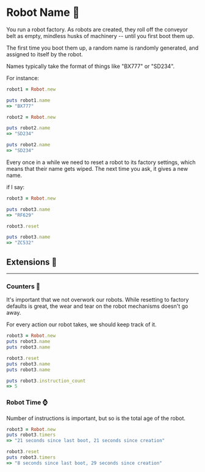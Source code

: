 # Robot Name 🤖

You run a robot factory. As robots are created, they roll off the conveyor belt as empty, mindless husks of machinery -- until you first boot them up.

The first time you boot them up, a random name is randomly generated, and assigned to itself by the robot.

Names typically take the format of things like "BX777" or "SD234".

For instance:

```ruby
robot1 = Robot.new

puts robot1.name
=> "BX777"

robot2 = Robot.new

puts robot2.name
=> "SD234"

puts robot2.name
=> "SD234"
```

Every once in a while we need to reset a robot to its factory settings, which means that their name gets wiped.
The next time you ask, it gives a new name.

if I say:

```ruby
robot3 = Robot.new

puts robot3.name
=> "RF629"

robot3.reset

puts robot3.name
=> "ZC532"
```

## Extensions 🧯
____
### Counters 🔢

It's important that we not overwork our robots.
While resetting to factory defaults is great, the wear and tear on the robot mechanisms doesn't go away.

For every action our robot takes, we should keep track of it.

```ruby
robot3 = Robot.new
puts robot3.name
puts robot3.name

robot3.reset
puts robot3.name
puts robot3.name

puts robot3.instruction_count
=> 5
```

### Robot Time ⌚️

Number of instructions is important, but so is the total age of the robot.

```ruby
robot3 = Robot.new
puts robot3.timers
=> "21 seconds since last boot, 21 seconds since creation"

robot3.reset
puts robot3.timers
=> "8 seconds since last boot, 29 seconds since creation"

```
